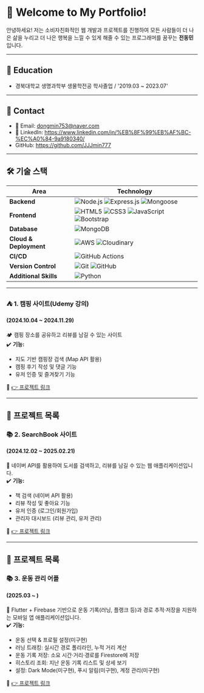# 🚀 Welcome to My Portfolio!

안녕하세요! 저는 소비자친화적인 웹 개발과 프로젝트를 진행하여 모든 사람들이 더 나은 삶을 누리고 더 나은 행복을 느낄 수 있게 해줄 수 있는 프로그래머를 꿈꾸는 **전동민** 입니다.

---

## 📙 **Education**
- 경북대학교 생명과학부 생물학전공 학사졸업 / '2019.03 ~ 2023.07'

---

## 📌 Contact
- 📧 Email: dongmin753@naver.com
- 💼 LinkedIn: https://www.linkedin.com/in/%EB%8F%99%EB%AF%BC-%EC%A0%84-9a9180340/
- GitHub: https://github.com/JJJmin777

---

## 🛠 **기술 스택**
| Area            | Technology |
|----------------|----------------------------------------------------------------------------------------------------------------------------------|
| **Backend**    | ![Node.js](https://img.shields.io/badge/Node.js-339933?style=flat&logo=node.js&logoColor=white) ![Express.js](https://img.shields.io/badge/Express.js-000000?style=flat&logo=express&logoColor=white) ![Mongoose](https://img.shields.io/badge/Mongoose-880000?style=flat&logo=mongoose&logoColor=white)|
| **Frontend**   | ![HTML5](https://img.shields.io/badge/HTML5-E34F26?style=flat&logo=html5&logoColor=white) ![CSS3](https://img.shields.io/badge/CSS3-1572B6?style=flat&logo=css3&logoColor=white) ![JavaScript](https://img.shields.io/badge/JavaScript-F7DF1E?style=flat&logo=javascript&logoColor=black) ![Bootstrap](https://img.shields.io/badge/Bootstrap-7952B3?style=flat&logo=bootstrap&logoColor=white) |
| **Database**   | ![MongoDB](https://img.shields.io/badge/MongoDB-47A248?style=flat&logo=mongodb&logoColor=white) |
| **Cloud & Deployment** | ![AWS](https://img.shields.io/badge/AWS_EC2-232F3E?style=flat&logo=amazon-aws&logoColor=white) ![Cloudinary](https://img.shields.io/badge/Cloudinary-3448C5?style=flat&logo=cloudinary&logoColor=white) |
| **CI/CD** | ![GitHub Actions](https://img.shields.io/badge/GitHub_Actions-2088FF?style=flat&logo=github-actions&logoColor=white) |
| **Version Control** | ![Git](https://img.shields.io/badge/Git-F05032?style=flat&logo=git&logoColor=white) ![GitHub](https://img.shields.io/badge/GitHub-181717?style=flat&logo=github&logoColor=white) |
| **Additional Skills** | ![Python](https://img.shields.io/badge/Python-3776AB?style=flat&logo=python&logoColor=white)|


---

### ⛺ **1. 캠핑 사이트(Udemy 강의)**
#### (2024.10.04 ~ 2024.11.29)
🏕 캠핑 장소를 공유하고 리뷰를 남길 수 있는 사이트  
✔️ **기능:**  
- 지도 기반 캠핑장 검색 (Map API 활용)
- 캠핑 후기 작성 및 댓글 기능
- 유저 인증 및 즐겨찾기 기능

🔗 [👉 프로젝트 링크](https://github.com/JJJmin777/Campgrounds) 

---

## 📌 **프로젝트 목록**
### 📚 **2. SearchBook 사이트** 
#### (2024.12.02 ~ 2025.02.21)
📖 네이버 API를 활용하여 도서를 검색하고, 리뷰를 남길 수 있는 웹 애플리케이션입니다.  
✔️ **기능:**  
- 책 검색 (네이버 API 활용)
- 리뷰 작성 및 좋아요 기능
- 유저 인증 (로그인/회원가입)
- 관리자 대시보드 (리뷰 관리, 유저 관리)

🔗 [👉 프로젝트 링크](https://github.com/JJJmin777/SeachBook-site)

---

## 📌 **프로젝트 목록**
### 📚 **3. 운동 관리 어플** 
#### (2025.03 ~ )
📖 Flutter + Firebase 기반으로 운동 기록(러닝, 플랭크 등)과 경로 추적·저장을 지원하는 모바일 앱 애플리케이션입니다.  
✔️ **기능:**  
- 운동 선택 & 프로필 설정(미구현)
- 러닝 트래킹: 실시간 경로 폴리라인, 누적 거리 계산
- 운동 기록 저장: 소요 시간·거리·경로를 Firestore에 저장
- 히스토리 조회: 지난 운동 기록 리스트 및 상세 보기
- 설정: Dark Mode(미구현), 푸시 알림(미구현), 계정 관리(미구현)

🔗 [👉 프로젝트 링크](https://github.com/JJJmin777/Workout_app)

